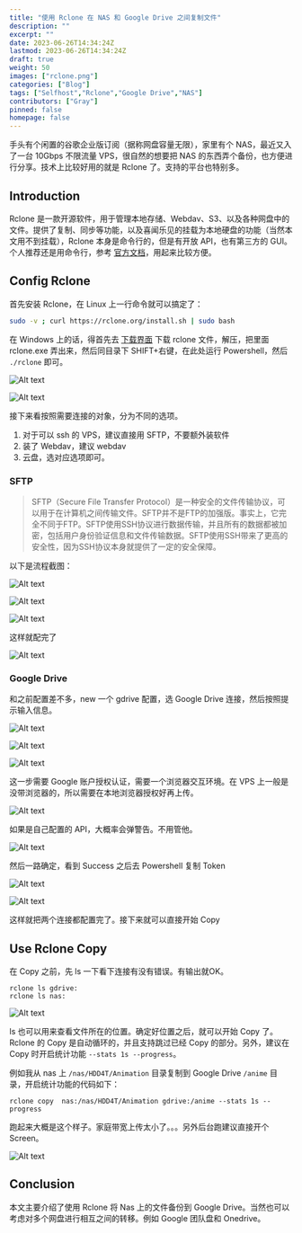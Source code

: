 ```yaml
---
title: "使用 Rclone 在 NAS 和 Google Drive 之间复制文件"
description: ""
excerpt: ""
date: 2023-06-26T14:34:24Z
lastmod: 2023-06-26T14:34:24Z
draft: true
weight: 50
images: ["rclone.png"]
categories: ["Blog"]
tags: ["Selfhost","Rclone","Google Drive","NAS"]
contributors: ["Gray"]
pinned: false
homepage: false
---
```


手头有个闲置的谷歌企业版订阅（据称网盘容量无限），家里有个 NAS，最近又入了一台 10Gbps 不限流量 VPS，很自然的想要把 NAS 的东西弄个备份，也方便进行分享。技术上比较好用的就是 Rclone 了。支持的平台也特别多。


## Introduction

Rclone 是一款开源软件，用于管理本地存储、Webdav、S3、以及各种网盘中的文件。提供了复制、同步等功能，以及喜闻乐见的挂载为本地硬盘的功能（当然本文用不到挂载），Rclone 本身是命令行的，但是有开放 API，也有第三方的 GUI。个人推荐还是用命令行，参考 [官方文档](https://rclone.org/)，用起来比较方便。

## Config Rclone

首先安装 Rclone，在 Linux 上一行命令就可以搞定了：

```bash
sudo -v ; curl https://rclone.org/install.sh | sudo bash
```

在 Windows 上的话，得首先去 [下载界面](https://rclone.org/downloads/) 下载 rclone 文件，解压，把里面 rclone.exe 弄出来，然后同目录下 SHIFT+右键，在此处运行 Powershell，然后 `./rclone` 即可。

![Alt text](image.png)

![Alt text](image-1.png)

接下来看按照需要连接的对象，分为不同的选项。

1. 对于可以 ssh 的 VPS，建议直接用 SFTP，不要额外装软件
2. 装了 Webdav，建议 webdav
3. 云盘，选对应选项即可。

### SFTP

>SFTP（Secure File Transfer Protocol）是一种安全的文件传输协议，可以用于在计算机之间传输文件。SFTP并不是FTP的加强版。事实上，它完全不同于FTP。SFTP使用SSH协议进行数据传输，并且所有的数据都被加密，包括用户身份验证信息和文件传输数据。SFTP使用SSH带来了更高的安全性，因为SSH协议本身就提供了一定的安全保障。

以下是流程截图：

![Alt text](image-3.png)

![Alt text](image-4.png)

![Alt text](image-5.png)

这样就配完了

![Alt text](image-6.png)


### Google Drive

和之前配置差不多，new 一个 gdrive 配置，选 Google Drive 连接，然后按照提示输入信息。

![Alt text](image-7.png)

![Alt text](image-8.png)

![Alt text](image-9.png)

这一步需要 Google 账户授权认证，需要一个浏览器交互环境。在 VPS 上一般是没带浏览器的，所以需要在本地浏览器授权好再上传。

![Alt text](image-10.png)

如果是自己配置的 API，大概率会弹警告。不用管他。

![Alt text](image-11.png)

然后一路确定，看到 Success 之后去 Powershell 复制 Token

![Alt text](image-12.png)

![Alt text](image-13.png)


这样就把两个连接都配置完了。接下来就可以直接开始 Copy

<!-- 
### Webdav

![Alt text](image-2.png) -->



## Use Rclone Copy

在 Copy 之前，先 ls 一下看下连接有没有错误。有输出就OK。

```
rclone ls gdrive:
rclone ls nas:
```

![Alt text](image-14.png)


ls 也可以用来查看文件所在的位置。确定好位置之后，就可以开始 Copy 了。Rclone 的 Copy 是自动循环的，并且支持跳过已经 Copy 的部分。另外，建议在 Copy 时开启统计功能 `--stats 1s --progress`。

例如我从 nas 上 `/nas/HDD4T/Animation` 目录复制到 Google Drive `/anime` 目录，开启统计功能的代码如下：

```
rclone copy  nas:/nas/HDD4T/Animation gdrive:/anime --stats 1s --progress
```

跑起来大概是这个样子。家庭带宽上传太小了。。。另外后台跑建议直接开个 Screen。

![Alt text](image-15.png)


## Conclusion

本文主要介绍了使用 Rclone 将 Nas 上的文件备份到 Google Drive。当然也可以考虑对多个网盘进行相互之间的转移。例如 Google 团队盘和 Onedrive。